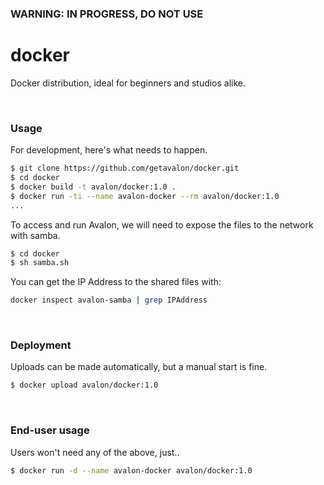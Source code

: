 ### WARNING: IN PROGRESS, DO NOT USE

# docker

Docker distribution, ideal for beginners and studios alike.

<br>

### Usage

For development, here's what needs to happen.

```bash
$ git clone https://github.com/getavalon/docker.git
$ cd docker
$ docker build -t avalon/docker:1.0 .
$ docker run -ti --name avalon-docker --rm avalon/docker:1.0
...
```

To access and run Avalon, we will need to expose the files to the network with samba.

```bash
$ cd docker
$ sh samba.sh
```

You can get the IP Address to the shared files with:

```bash
docker inspect avalon-samba | grep IPAddress
```

<br>

### Deployment

Uploads can be made automatically, but a manual start is fine.

```bash
$ docker upload avalon/docker:1.0
```

<br>

### End-user usage

Users won't need any of the above, just..

```bash
$ docker run -d --name avalon-docker avalon/docker:1.0
```
